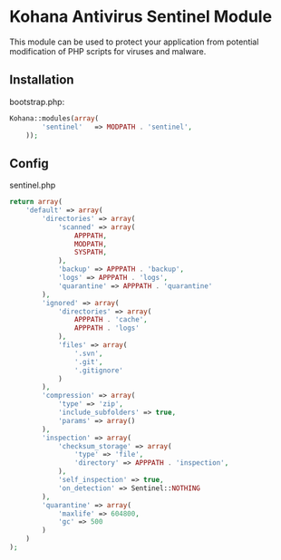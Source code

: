 # Kohana Antivirus Sentinel Module

This module can be used to protect your application from potential modification
of PHP scripts for viruses and malware.

## Installation

bootstrap.php:

```php
Kohana::modules(array(
        'sentinel'   => MODPATH . 'sentinel',
	));
```

## Config


sentinel.php

```php
return array(
    'default' => array(
        'directories' => array(
            'scanned' => array(
                APPPATH,
                MODPATH,
                SYSPATH,
            ),
            'backup' => APPPATH . 'backup',
            'logs' => APPPATH . 'logs',
            'quarantine' => APPPATH . 'quarantine'
        ),
        'ignored' => array(
            'directories' => array(
                APPPATH . 'cache',
                APPPATH . 'logs'
            ),
            'files' => array(
                '.svn',
                '.git',
                '.gitignore'
            )
        ),
        'compression' => array(
            'type' => 'zip',
            'include_subfolders' => true,
            'params' => array()
        ),
        'inspection' => array(
            'checksum_storage' => array(
                'type' => 'file',
                'directory' => APPPATH . 'inspection',
            ),
            'self_inspection' => true,
            'on_detection' => Sentinel::NOTHING
        ),
        'quarantine' => array(
            'maxlife' => 604800,
            'gc' => 500
        )
    )
);
```
